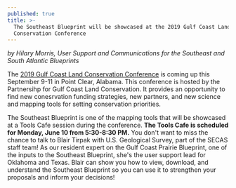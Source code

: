 ```yaml
---
published: true
title: >-
  The Southeast Blueprint will be showcased at the 2019 Gulf Coast Land
  Conservation Conference
---
```

_by Hilary Morris, User Support and Communications for the Southeast and South Atlantic Blueprints_

The [2019 Gulf Coast Land Conservation Conference](http://gulfpartnership.org/2019-annual-gulf-coast-land-conservation-conference/) is coming up this September 9-11 in Point Clear, Alabama. This conference is hosted by the Partnersihp for Gulf Coast Land Conservation. It provides an opportunity to find new conesrvation funding strategies, new partners, and new science and mapping tools for setting conservation priorities.

The Southeast Blueprint is one of the mapping tools that will be showcased at a Tools Cafe session during the conference. **The Tools Cafe is scheduled for Monday, June 10 from 5:30-8:30 PM.** You don't want to miss the chance to talk to Blair Tirpak with U.S. Geological Survey, part of the SECAS staff team! As our resident expert on the Gulf Coast Prairie Blueprint, one of the inputs to the Southeast Blueprint, she's the user support lead for Oklahoma and Texas. Blair can show you how to view, download, and understand the Southeast Blueprint so you can use it to strengthen your proposals and inform your decisions!
